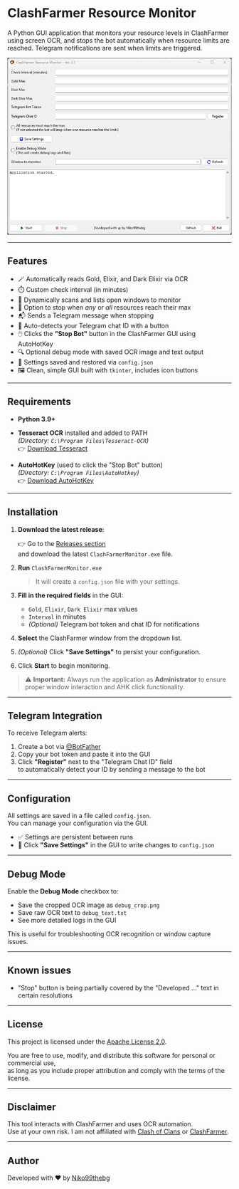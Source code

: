 # ClashFarmer Resource Monitor

A Python GUI application that monitors your resource levels in ClashFarmer using screen OCR, and stops the bot automatically when resource limits are reached. Telegram notifications are sent when limits are triggered.

![screenshot](preview.png) <!-- Optional: add screenshot image -->

---

## Features

- 🪄 Automatically reads Gold, Elixir, and Dark Elixir via OCR
- ⏱️ Custom check interval (in minutes)
- 🔄 Dynamically scans and lists open windows to monitor
- 🛑 Option to stop when *any* or *all* resources reach their max
- 📬 Sends a Telegram message when stopping
- 🤖 Auto-detects your Telegram chat ID with a button
- 🖱️ Clicks the **"Stop Bot"** button in the ClashFarmer GUI using AutoHotKey
- 🔍 Optional debug mode with saved OCR image and text output
- 💾 Settings saved and restored via `config.json`
- 🖼️ Clean, simple GUI built with `tkinter`, includes icon buttons

---

## Requirements

- **Python 3.9+**
- **Tesseract OCR** installed and added to PATH  
  _(Directory: `C:\Program Files\Tesseract-OCR`)_  
  👉 [Download Tesseract](https://github.com/tesseract-ocr/tesseract)

- **AutoHotKey** (used to click the "Stop Bot" button)  
  _(Directory: `C:\Program Files\AutoHotkey`)_  
  👉 [Download AutoHotKey](https://www.autohotkey.com/)

---

## Installation

1. **Download the latest release:**

   👉 Go to the [Releases section](https://github.com/Niko99thebg/public_clashfarmer_resourcemonitor/releases)  
   and download the latest `ClashFarmerMonitor.exe` file.

2. **Run** `ClashFarmerMonitor.exe`  
   > It will create a `config.json` file with your settings.

3. **Fill in the required fields** in the GUI:  
   - `Gold`, `Elixir`, `Dark Elixir` max values  
   - `Interval` in minutes  
   - *(Optional)* Telegram bot token and chat ID for notifications

4. **Select** the ClashFarmer window from the dropdown list.

5. *(Optional)* Click **"Save Settings"** to persist your configuration.

6. Click **Start** to begin monitoring.

> ⚠️ **Important:** Always run the application as **Administrator** to ensure proper window interaction and AHK click functionality.

---

## Telegram Integration

To receive Telegram alerts:

1. Create a bot via [@BotFather](https://t.me/BotFather)
2. Copy your bot token and paste it into the GUI
3. Click **"Register"** next to the "Telegram Chat ID" field  
   to automatically detect your ID by sending a message to the bot

---

## Configuration

All settings are saved in a file called `config.json`.  
You can manage your configuration via the GUI.

- ✅ Settings are persistent between runs
- 💾 Click **"Save Settings"** in the GUI to write changes to `config.json`

---

## Debug Mode

Enable the **Debug Mode** checkbox to:

- Save the cropped OCR image as `debug_crop.png`
- Save raw OCR text to `debug_text.txt`
- See more detailed logs in the GUI

This is useful for troubleshooting OCR recognition or window capture issues.

---
## Known issues
- "Stop" button is being partially covered by the "Developed ..." text in certain resolutions
---

## License

This project is licensed under the [Apache License 2.0](https://www.apache.org/licenses/LICENSE-2.0).

You are free to use, modify, and distribute this software for personal or commercial use,  
as long as you include proper attribution and comply with the terms of the license.

---

## Disclaimer

This tool interacts with ClashFarmer and uses OCR automation.  
Use at your own risk. I am not affiliated with [Clash of Clans](https://supercell.com/en/games/clashofclans/) or [ClashFarmer](https://www.clashfarmer.com).

---

## Author

Developed with ❤️ by [Niko99thebg](https://github.com/Niko99thebg)

